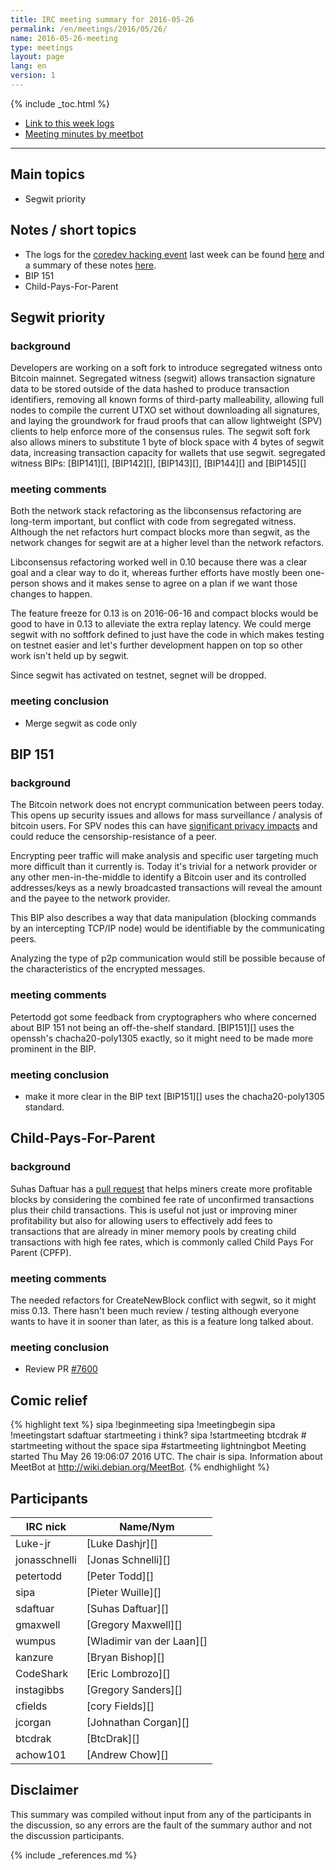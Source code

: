 ```yaml
---
title: IRC meeting summary for 2016-05-26
permalink: /en/meetings/2016/05/26/
name: 2016-05-26-meeting
type: meetings
layout: page
lang: en
version: 1
---
```

{% include _toc.html %}
 
- [Link to this week logs](https://botbot.me/freenode/bitcoin-core-dev/2016-05-26/?msg=66782849&page=3)
- [Meeting minutes by meetbot](http://www.erisian.com.au/meetbot/bitcoin-core-dev/2016/bitcoin-core-dev.2016-05-26-19.06.html)
 
---
 
## Main topics
 
- Segwit priority

## Notes / short topics

- The logs for the [coredev hacking event](http://coredev.tech/) last week can be found [here](https://bitcoincore.org/logs/2016-05-zurich-meeting-notes.html) and a summary of these notes [here](https://bitcoincore.org/en/meetings/2016/05/20/).
- BIP 151
- Child-Pays-For-Parent 


## Segwit priority
 
### background
 
Developers are working on a soft fork to introduce segregated witness onto Bitcoin mainnet. Segregated witness (segwit) allows transaction signature data to be stored outside of the data hashed to produce transaction identifiers, removing all known forms of third-party malleability, allowing full nodes to compile the current UTXO set without downloading all signatures, and laying the groundwork for fraud proofs that can allow lightweight (SPV) clients to help enforce more of the consensus rules. The segwit soft fork also allows miners to substitute 1 byte of block space with 4 bytes of segwit data, increasing transaction capacity for wallets that use segwit. segregated witness BIPs: [BIP141][], [BIP142][], [BIP143][], [BIP144][] and [BIP145][]

### meeting comments
 
Both the network stack refactoring as the libconsensus refactoring are long-term important, but conflict with code from segregated witness. Although the net refactors hurt compact blocks more than segwit, as the network changes for segwit are at a higher level than the network refactors.

Libconsensus refactoring worked well in 0.10 because there was a clear goal and a clear way to do it, whereas further efforts have mostly been one-person shows and it makes sense to agree on a plan if we want those changes to happen.

The feature freeze for 0.13 is on 2016-06-16 and compact blocks would be good to have in 0.13 to alleviate the extra replay latency. We could merge segwit with no softfork defined to just have the code in which makes testing on testnet easier and let's further development happen on top so other work isn't held up by segwit.

Since segwit has activated on testnet, segnet will be dropped.

### meeting conclusion

- Merge segwit as code only

## BIP 151
 
### background
 
The Bitcoin network does not encrypt communication between peers today. This opens up security issues and allows for mass surveillance / analysis of bitcoin users. For SPV nodes this can have [significant privacy impacts](http://e-collection.library.ethz.ch/eserv/eth:48205/eth-48205-01.pdf) and could reduce the censorship-resistance of a peer.

Encrypting peer traffic will make analysis and specific user targeting much more difficult than it currently is. Today it's trivial for a network provider or any other men-in-the-middle to identify a Bitcoin user and its controlled addresses/keys as a newly broadcasted transactions will reveal the amount and the payee to the network provider.

This BIP also describes a way that data manipulation (blocking commands by an intercepting TCP/IP node) would be identifiable by the communicating peers.

Analyzing the type of p2p communication would still be possible because of the characteristics of the encrypted messages.

### meeting comments
 
Petertodd got some feedback from cryptographers who where concerned about BIP 151 not being an off-the-shelf standard. [BIP151][] uses the openssh's chacha20-poly1305 exactly, so it might need to be made more prominent in the BIP.

### meeting conclusion

- make it more clear in the BIP text [BIP151][] uses the chacha20-poly1305 standard.

## Child-Pays-For-Parent

### background

Suhas Daftuar has a [pull request][#7600] that helps miners create more profitable blocks by considering the combined fee rate of unconfirmed transactions plus their child transactions. This is useful not just or improving miner profitability but also for allowing users to effectively add fees to transactions that are already in miner memory pools by creating child transactions with high fee rates, which is commonly called Child Pays For Parent (CPFP).

### meeting comments

The needed refactors for CreateNewBlock conflict with segwit, so it might miss 0.13. There hasn't been much review / testing although everyone wants to have it in sooner than later, as this is a feature long talked about.

### meeting conclusion

- Review PR [#7600][]

## Comic relief

{% highlight text %}
sipa       !beginmeeting
sipa       !meetingbegin
sipa       !meetingstart
sdaftuar   startmeeting i think?
sipa       !startmeeting
btcdrak    # startmeeting without the space
sipa       #startmeeting
lightningbot   Meeting started Thu May 26 19:06:07 2016 UTC. The chair is sipa. Information about MeetBot at http://wiki.debian.org/MeetBot.
{% endhighlight %}
 
## Participants
 
| IRC nick      | Name/Nym                  |
|---------------|---------------------------|
| Luke-jr       | [Luke Dashjr][]           |
| jonasschnelli | [Jonas Schnelli][]        |
| petertodd     | [Peter Todd][]            |
| sipa          | [Pieter Wuille][]         |
| sdaftuar      | [Suhas Daftuar][]         |
| gmaxwell      | [Gregory Maxwell][]       |
| wumpus        | [Wladimir van der Laan][] |
| kanzure       | [Bryan Bishop][]          |
| CodeShark     | [Eric Lombrozo][]         |
| instagibbs    | [Gregory Sanders][]       |
| cfields       | [cory Fields][]           |
| jcorgan       | [Johnathan Corgan][]      |
| btcdrak       | [BtcDrak][]               |
| achow101      | [Andrew Chow][]           |


## Disclaimer
 
This summary was compiled without input from any of the participants in the discussion, so any errors are the fault of the summary author and not the discussion participants.
 
[#7600]: https://github.com/bitcoin/bitcoin/pull/7600
 
{% include _references.md %}
